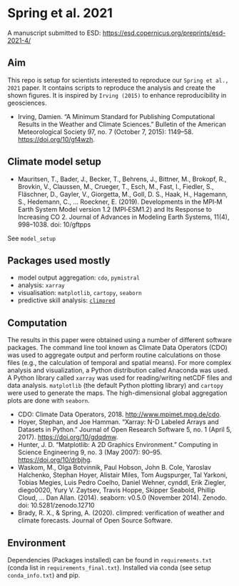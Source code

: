 # Spring et al. 2021

A manuscript submitted to ESD: https://esd.copernicus.org/preprints/esd-2021-4/

## Aim

This repo is setup for scientists interested to reproduce our `Spring et al., 2021` paper. It contains scripts to reproduce the analysis and create the shown figures. It is inspired by `Irving (2015)` to enhance reproducibility in geosciences.

-   Irving, Damien. “A Minimum Standard for Publishing Computational Results in the Weather and Climate Sciences.” Bulletin of the American Meteorological Society 97, no. 7 (October 7, 2015): 1149–58. <https://doi.org/10/gf4wzh>.

## Climate model setup

- Mauritsen, T., Bader, J., Becker, T., Behrens, J., Bittner, M., Brokopf, R., Brovkin, V., Claussen, M., Crueger, T., Esch, M., Fast, I., Fiedler, S., Fläschner, D., Gayler, V., Giorgetta, M., Goll, D. S., Haak, H., Hagemann, S., Hedemann, C., … Roeckner, E. (2019). Developments in the MPI‐M Earth System Model version 1.2 (MPI‐ESM1.2) and Its Response to Increasing CO 2. Journal of Advances in Modeling Earth Systems, 11(4), 998–1038. doi: 10/gftpps

See `model_setup`

## Packages used mostly

-   model output aggregation: `cdo`, `pymistral`
-   analysis: `xarray`
-   visualisation: `matplotlib`, `cartopy`, `seaborn`
-   predictive skill analysis: [`climpred`](https://climpred.readthedocs.io/)

## Computation

The results in this paper were obtained using a number of different software packages. The command line tool known as Climate Data Operators (CDO) was used to aggregate output and perform routine calculations on those files (e.g., the calculation of temporal and spatial means). For more complex analysis and visualization, a Python distribution called Anaconda was used. A Python library called `xarray` was used for reading/writing netCDF files and data analysis. `matplotlib` (the default Python plotting library) and `cartopy` were used to generate the maps. The high-dimensional global aggregation plots are done with `seaborn`.

-   CDO: Climate Data Operators, 2018. <http://www.mpimet.mpg.de/cdo>.
-   Hoyer, Stephan, and Joe Hamman. “Xarray: N-D Labeled Arrays and Datasets in Python.” Journal of Open Research Software 5, no. 1 (April 5, 2017). <https://doi.org/10/gdqdmw>.
-   Hunter, J. D. “Matplotlib: A 2D Graphics Environment.” Computing in Science Engineering 9, no. 3 (May 2007): 90–95. <https://doi.org/10/drbjhg>.
-   Waskom, M., Olga Botvinnik, Paul Hobson, John B. Cole, Yaroslav Halchenko, Stephan Hoyer, Alistair Miles, Tom Augspurger, Tal Yarkoni, Tobias Megies, Luis Pedro Coelho, Daniel Wehner, cynddl, Erik Ziegler, diego0020, Yury V. Zaytsev, Travis Hoppe, Skipper Seabold, Phillip Cloud, … Dan Allan. (2014). seaborn: v0.5.0 (November 2014). Zenodo. doi: 10.5281/zenodo.12710
-   Brady, R. X., & Spring, A. (2020). climpred: verification of weather and climate forecasts. Journal of Open Source Software.

## Environment

Dependencies (Packages installed) can be found in `requirements.txt` (conda list in `requirements_final.txt`). Installed via conda (see setup `conda_info.txt`) and pip.
